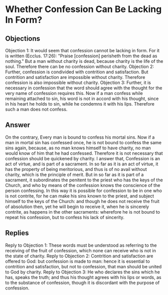 # Whether Confession Can Be Lacking In Form?
## Objections
Objection 1: It would seem that confession cannot be lacking in form. For it is written (Ecclus. 17:26): "Praise [confession] perisheth from the dead as nothing." But a man without charity is dead, because charity is the life of the soul. Therefore there can be no confession without charity.
Objection 2: Further, confession is condivided with contrition and satisfaction. But contrition and satisfaction are impossible without charity. Therefore confession is also impossible without charity.
Objection 3: Further, it is necessary in confession that the word should agree with the thought for the very name of confession requires this. Now if a man confess while remaining attached to sin, his word is not in accord with his thought, since in his heart he holds to sin, while he condemns it with his lips. Therefore such a man does not confess.
## Answer
On the contrary, Every man is bound to confess his mortal sins. Now if a man in mortal sin has confessed once, he is not bound to confess the same sins again, because, as no man knows himself to have charity, no man would know of him that he had confessed. Therefore it is not necessary that confession should be quickened by charity.
I answer that, Confession is an act of virtue, and is part of a sacrament. In so far as it is an act of virtue, it has the property of being meritorious, and thus is of no avail without charity, which is the principle of merit. But in so far as it is part of a sacrament, it subordinates the penitent to the priest who has the keys of the Church, and who by means of the confession knows the conscience of the person confessing. In this way it is possible for confession to be in one who is not contrite, for he can make his sins known to the priest, and subject himself to the keys of the Church: and though he does not receive the fruit of absolution then, yet he will begin to receive it, when he is sincerely contrite, as happens in the other sacraments: wherefore he is not bound to repeat his confession, but to confess his lack of sincerity.
## Replies
Reply to Objection 1: These words must be understood as referring to the receiving of the fruit of confession, which none can receive who is not in the state of charity.
Reply to Objection 2: Contrition and satisfaction are offered to God: but confession is made to man: hence it is essential to contrition and satisfaction, but not to confession, that man should be united to God by charity.
Reply to Objection 3: He who declares the sins which he has, speaks the truth; and thus his thought agrees with his lips or words, as to the substance of confession, though it is discordant with the purpose of confession.